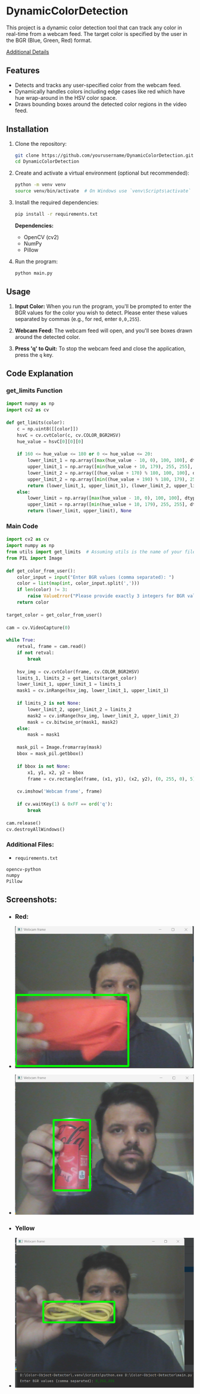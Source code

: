 # DynamicColorDetection

This project is a dynamic color detection tool that can track any color in real-time from a webcam feed. The target color is specified by the user in the BGR (Blue, Green, Red) format.

[Additional Details](https://www.notion.so/Portfolio-Projects-SRL-83d36d9c198b409b8ec6a798b2df68d4?p=a63d39393d4b444f964cf7bf1057dd81&pm=c)

## Features

- Detects and tracks any user-specified color from the webcam feed.
- Dynamically handles colors including edge cases like red which have hue wrap-around in the HSV color space.
- Draws bounding boxes around the detected color regions in the video feed.

## Installation

1. Clone the repository:
    ```bash
    git clone https://github.com/yourusername/DynamicColorDetection.git
    cd DynamicColorDetection
    ```

2. Create and activate a virtual environment (optional but recommended):
    ```bash
    python -m venv venv
    source venv/bin/activate  # On Windows use `venv\Scripts\activate`
    ```

3. Install the required dependencies:
    ```bash
    pip install -r requirements.txt
    ```

    **Dependencies:**
    - OpenCV (cv2)
    - NumPy
    - Pillow

4. Run the program:
    ```bash
    python main.py
    ```

## Usage

1. **Input Color:** When you run the program, you'll be prompted to enter the BGR values for the color you wish to detect. Please enter these values separated by commas (e.g., for red, enter `0,0,255`).

2. **Webcam Feed:** The webcam feed will open, and you'll see boxes drawn around the detected color.

3. **Press 'q' to Quit:** To stop the webcam feed and close the application, press the `q` key.

## Code Explanation

### get_limits Function

```python
import numpy as np
import cv2 as cv

def get_limits(color):
    c = np.uint8([[color]])
    hsvC = cv.cvtColor(c, cv.COLOR_BGR2HSV)
    hue_value = hsvC[0][0][0]
    
    if 160 <= hue_value <= 180 or 0 <= hue_value <= 20:
        lower_limit_1 = np.array([max(hue_value - 10, 0), 100, 100], dtype=np.uint8)
        upper_limit_1 = np.array([min(hue_value + 10, 179), 255, 255], dtype=np.uint8)
        lower_limit_2 = np.array([(hue_value + 170) % 180, 100, 100], dtype=np.uint8)
        upper_limit_2 = np.array([min((hue_value + 190) % 180, 179), 255, 255], dtype=np.uint8)
        return (lower_limit_1, upper_limit_1), (lower_limit_2, upper_limit_2)
    else:
        lower_limit = np.array([max(hue_value - 10, 0), 100, 100], dtype=np.uint8)
        upper_limit = np.array([min(hue_value + 10, 179), 255, 255], dtype=np.uint8)
        return (lower_limit, upper_limit), None
```

### Main Code

```python
import cv2 as cv
import numpy as np
from utils import get_limits  # Assuming utils is the name of your file/module
from PIL import Image

def get_color_from_user():
    color_input = input("Enter BGR values (comma separated): ")
    color = list(map(int, color_input.split(',')))
    if len(color) != 3:
        raise ValueError("Please provide exactly 3 integers for BGR values.")
    return color

target_color = get_color_from_user()

cam = cv.VideoCapture(0)

while True:
    retval, frame = cam.read()
    if not retval:
        break

    hsv_img = cv.cvtColor(frame, cv.COLOR_BGR2HSV)
    limits_1, limits_2 = get_limits(target_color)
    lower_limit_1, upper_limit_1 = limits_1
    mask1 = cv.inRange(hsv_img, lower_limit_1, upper_limit_1)
    
    if limits_2 is not None:
        lower_limit_2, upper_limit_2 = limits_2
        mask2 = cv.inRange(hsv_img, lower_limit_2, upper_limit_2)
        mask = cv.bitwise_or(mask1, mask2)
    else:
        mask = mask1

    mask_pil = Image.fromarray(mask)
    bbox = mask_pil.getbbox()
    
    if bbox is not None:
        x1, y1, x2, y2 = bbox
        frame = cv.rectangle(frame, (x1, y1), (x2, y2), (0, 255, 0), 5)
    
    cv.imshow('Webcam frame', frame)

    if cv.waitKey(1) & 0xFF == ord('q'):
        break

cam.release()
cv.destroyAllWindows()
```

### Additional Files:
- `requirements.txt`

```
opencv-python
numpy
Pillow
```

## Screenshots:
- ### Red:
- ![Sample Image](Results/red-1.png)
- ![Sample Image](Results/red-2.png)

- ### Yellow
- ![Sample Image](Results/yellow-1.png)
